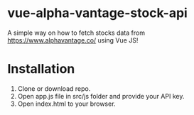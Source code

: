 # vue-alpha-vantage-stock-api
A simple way on how to fetch stocks data from https://www.alphavantage.co/ using Vue JS!

# Installation
1. Clone or download repo.
3. Open app.js file in src/js folder and provide your API key.
2. Open index.html to your browser.
